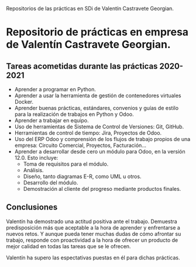 Repositorios de las prácticas en SDi de Valentín Castravete Georgian.

# Repositorio de prácticas en empresa de Valentín Castravete Georgian.

## Tareas acometidas durante las prácticas 2020-2021

* Aprender a programar en Python.
* Aprender a usar la herramienta de gestión de contenedores virtuales Docker.
* Aprender buenas prácticas, estándares, convenios y guías de estilo para la realización de trabajos en Python y Odoo.
* Aprender a trabajar en equipo.
* Uso de herramientas de Sistema de Control de Versiones: Git, GitHub.
* Herramientas de control de tiempo: Jira, Proyectos de Odoo.
* Uso del ERP Odoo y comprensión de los flujos de trabajo propios de una empresa: Circuito Comercial, Proyectos, Facturación...
* Aprender a desarrollar desde cero un módulo para Odoo, en la versión 12.0. Esto incluye:
  - Toma de requisitos para el módulo.
  - Análisis.
  - Diseño, tanto diagramas E-R, como UML u otros.
  - Desarrollo del módulo.
  - Demostración al cliente del progreso mediante productos finales.

## Conclusiones 
Valentín ha demostrado una actitud positiva ante el trabajo.
Demuestra predisposición más que aceptable a la hora de aprender y enfrentarse a nuevos retos.
Y aunque pueda tener muchas dudas de cómo afrontar su trabajo, responde con proactividad a la hora de ofrecer un producto de mejor calidad en todas las tareas que se le ofrecen.

Valentín ha supero las espectativas puestas en él para dichas prácticas.
